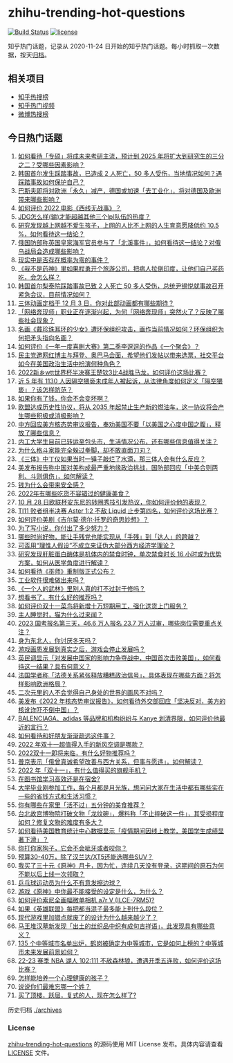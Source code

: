 # zhihu-trending-hot-questions

[![Build Status](https://github.com/justjavac/zhihu-trending-hot-questions/workflows/ci/badge.svg?branch=master)](https://github.com/justjavac/zhihu-trending-hot-questions/actions)
[![license](https://img.shields.io/github/license/justjavac/zhihu-trending-hot-questions)](https://github.com/justjavac/zhihu-trending-hot-questions/blob/master/LICENSE)

知乎热门话题，记录从 2020-11-24 日开始的知乎热门话题。每小时抓取一次数据，按天[归档](./archives)。

## 相关项目

- [知乎热搜榜](https://github.com/justjavac/zhihu-trending-top-search)
- [知乎热门视频](https://github.com/justjavac/zhihu-trending-hot-video)
- [微博热搜榜](https://github.com/justjavac/weibo-trending-hot-search)

## 今日热门话题

<!-- BEGIN -->
<!-- 最后更新时间 Sun Oct 30 2022 02:30:10 GMT+0800 (China Standard Time) -->

1. [如何看待「专硕」将成未来考研主流，预计到 2025 年将扩大到研究生的三分之二？受哪些因素影响？](https://www.zhihu.com/question/563297854)
1. [韩国首尔发生踩踏事故，已造成 2 人死亡，50 多人受伤，当地情况如何？遇踩踏事故如何保护自己？](https://www.zhihu.com/question/563394745)
1. [巴斯夫即将对欧洲「永久」减产，德国或加速「去工业化」，将对德国及欧洲带来哪些影响？](https://www.zhihu.com/question/563195550)
1. [如何评价 2022 电影《西线无战事》？](https://www.zhihu.com/question/561892779)
1. [JDG怎么样(输)才能超越其他三个lpl队伍的热度？](https://www.zhihu.com/question/563256013)
1. [研究发现越上网越不爱生孩子，上网的人比不上网的人生育意愿降低约 10.5 %，如何看待这一结论？](https://www.zhihu.com/question/563227946)
1. [俄国防部称英国皇家海军官员参与了「北溪事件」，如何看待这一结论？对俄乌战局会造成哪些影响？](https://www.zhihu.com/question/563362730)
1. [现实中是否存在概率为零的事件？](https://www.zhihu.com/question/554764009)
1. [《我不是药神》里如果程勇开个旅游公司，把病人拉倒印度，让他们自己买药吃，会怎么样？](https://www.zhihu.com/question/516880228)
1. [韩国首尔梨泰院踩踏事故已致 2 人死亡 50 多人受伤，总统尹锡悦就事故召开紧急会议，目前情况如何？](https://www.zhihu.com/question/563394888)
1. [三体动画定档于 12 月 3 日，你对此部动画都有哪些期待？](https://www.zhihu.com/question/563353415)
1. [「网络奔现师」职业正在逐渐兴起，为何「网络奔现师」突然火了？反映了哪些社会现象？](https://www.zhihu.com/question/563180708)
1. [名画《戴珍珠耳环的少女》遭环保组织攻击，画作当前情况如何？环保组织为何把矛头指向名画？](https://www.zhihu.com/question/563041112)
1. [如何评价《一年一度喜剧大赛》第二季李逗逗的作品《一个聚会》？](https://www.zhihu.com/question/563129280)
1. [民主党邀网红博主与拜登、奥巴马会面，希望他们发帖以带来选票，社交平台如今在美国政治生活中扮演何种角色？](https://www.zhihu.com/question/563205958)
1. [2022新乡wtt世界杯半决赛王楚钦3比4战胜马龙，如何评价这场比赛？](https://www.zhihu.com/question/563389780)
1. [近 5 年有 1130 人因隔空猥亵未成年人被起诉，从法律角度如何定义「隔空猥亵」？该怎样防范？](https://www.zhihu.com/question/563172023)
1. [如果你有了钱，你会不会变坏啊？](https://www.zhihu.com/question/560306548)
1. [欧盟达成历史性协议，将从 2035 年起禁止生产新的燃油车，这一协议将会产生哪些积极或消极影响？](https://www.zhihu.com/question/562942003)
1. [中方回应美方核态势审议报告，奉劝美国不要「以美国之心度中国之腹」，释放了哪些信息？](https://www.zhihu.com/question/563328288)
1. [内工大学生目前已转运至包头市，生活情况公布，还有哪些信息值得关注？](https://www.zhihu.com/question/563172571)
1. [为什么格斗家能完全躲过拳脚，却不敢直面刀刃？](https://www.zhihu.com/question/61235667)
1. [《三体》中丁仪如果当时一锤子敲烂了水滴，那三体人会有什么反应？](https://www.zhihu.com/question/556064257)
1. [美发布报告称中国对美构成最严重地缘政治挑战，国防部回应「中美合则两利、斗则俱伤」，如何解读？](https://www.zhihu.com/question/562943360)
1. [钱为什么会带来安全感？](https://www.zhihu.com/question/560340674)
1. [2022年有哪些吃货不容错过的健康美食？](https://www.zhihu.com/question/562811149)
1. [10 月 28 日欧联杯安东尼的转圈秀技引发热议，你如何评价他的表现？](https://www.zhihu.com/question/562987401)
1. [TI11 败者组半决赛 Aster 1:2 不敌 Liquid 止步第四名，如何评价这场比赛？](https://www.zhihu.com/question/563304427)
1. [如何评价美剧《吉尔莫·德尔·托罗的奇思妙想》？](https://www.zhihu.com/question/561880015)
1. [为了写小说，你付出了多少努力？](https://www.zhihu.com/question/301337248)
1. [哪些时尚好物，能让手残党也能实现从「手残」到「达人」的跨越？](https://www.zhihu.com/question/563167584)
1. [可否用“理性人假设”不成立来证伪大部分西方经济学理论？](https://www.zhihu.com/question/561668185)
1. [研究发现肝脏蛋白酶体是机体内的禁食时钟，单次禁食时长 16 小时或为优势方案，如何从医学角度进行解读？](https://www.zhihu.com/question/562932706)
1. [如何看待《巫师》重制版正式公布？](https://www.zhihu.com/question/562636967)
1. [工业软件很难做出来吗？](https://www.zhihu.com/question/282597028)
1. [《一个人的武林》里别人真的打不过封于修吗？](https://www.zhihu.com/question/346252868)
1. [想看书了，有什么好的推荐吗？](https://www.zhihu.com/question/559503558)
1. [如何评价双十一菜鸟将新增十万短期用工，强化送货上门服务？](https://www.zhihu.com/question/561810045)
1. [主人睡觉时，猫为什么过来闻？](https://www.zhihu.com/question/474358188)
1. [2023 国考报名第三天，46.6 万人报名 23.7 万人过审，哪些岗位需要重点关注？](https://www.zhihu.com/question/562869389)
1. [身为东北人，你讨厌冬天吗？](https://www.zhihu.com/question/562914500)
1. [游戏画质发展到真实之后，游戏会停止发展吗？](https://www.zhihu.com/question/557656833)
1. [英民调显示「对发展中国家的影响力争夺战中，中国首次击败美国」，如何看待这一结果？具有何意义？](https://www.zhihu.com/question/562783044)
1. [法国学者称「法德关系紧张释放糟糕政治信号」，具体表现在哪些方面？将怎样影响欧洲格局？](https://www.zhihu.com/question/562715385)
1. [二次元里的人不会觉得自己身处的世界的画风不对吗？](https://www.zhihu.com/question/558699190)
1. [美发布《2022 年核态势审议报告》，如何看待外交部回应「坚决反对，美方的核讹诈吓不倒中国」？](https://www.zhihu.com/question/563100026)
1. [BALENCIAGA、adidas 等品牌和机构纷纷与 Kanye 划清界限，如何评价他最近的言行？](https://www.zhihu.com/question/562283058)
1. [如何看待和好朋友渐渐疏远这件事？](https://www.zhihu.com/question/67894761)
1. [2022 年双十一超值得入手的新风空调是哪款？](https://www.zhihu.com/question/562709931)
1. [2022双十一即将来临，有什么好物推荐吗？](https://www.zhihu.com/question/558218946)
1. [普京表示「俄曾真诚希望改善与西方关系，但事与愿违」，如何解读？](https://www.zhihu.com/question/562928752)
1. [2022 年「双十一」，有什么值得买的旗舰手机？](https://www.zhihu.com/question/561735243)
1. [在图书馆学习高效还是在宿舍?](https://www.zhihu.com/question/553272973)
1. [大学毕业刚参加工作，每个月都是月光族，想问问大家在生活中都有哪些实在一些的省钱方式和生活习惯？](https://www.zhihu.com/question/562874598)
1. [你有哪些在家里「活不过」五分钟的美食推荐？](https://www.zhihu.com/question/561827200)
1. [台北故宫博物院打破文物「龙纹碗」，爆料称「不止摔破这一件」，其受损程度如何？修复文物的难度有多大？](https://www.zhihu.com/question/563091642)
1. [如何看待美国教育统计中心数据显示「疫情期间因线上教学，美国学生成绩显著下滑」？](https://www.zhihu.com/question/562740689)
1. [你打你家狗子，它会不会呲牙或者咬你？](https://www.zhihu.com/question/378828301)
1. [预算30-40万，除了汉兰达/XT5还能选哪些SUV？](https://www.zhihu.com/question/560938138)
1. [我买了三十元《原神》月卡，因为忙，连续几天没有登录，这期间的原石为何不能以后上线一次领取？](https://www.zhihu.com/question/559473032)
1. [乒乓球运动员为什么不有意发擦边球？](https://www.zhihu.com/question/298566566)
1. [游戏《原神》中你最不能接受的设定是什么，为什么？](https://www.zhihu.com/question/491444992)
1. [如何评价索尼全画幅微单相机 a7r V (ILCE-7RM5)?](https://www.zhihu.com/question/562617660)
1. [如果《英雄联盟》每把都当混子最多能上到什么段位？](https://www.zhihu.com/question/405571841)
1. [现代游戏里加错点就废了的设计为什么越来越少了？](https://www.zhihu.com/question/560342807)
1. [马王堆汉墓新发现「出土的丝织品中织有成句吉祥语」，此发现具有哪些意义？](https://www.zhihu.com/question/563017925)
1. [135 个中等城市名单出炉，鹤岗被确定为中等城市，它是如何上榜的？中等城市未来发展前景如何？](https://www.zhihu.com/question/562881455)
1. [22-23 赛季 NBA 湖人 102:111 不敌森林狼，遭遇开季五连败，如何评价这场比赛？](https://www.zhihu.com/question/563173213)
1. [怎样能培养一个心理健康的孩子？](https://www.zhihu.com/question/265658533)
1. [说说你们最难忘哪一个姓？](https://www.zhihu.com/question/379089339)
1. [买了顶楼，跃层，复式的人，现在怎么样了?](https://www.zhihu.com/question/356667767)

<!-- END -->

历史归档 [./archives](./archives)

### License

[zhihu-trending-hot-questions](https://github.com/justjavac/zhihu-trending-hot-questions)
的源码使用 MIT License 发布。具体内容请查看 [LICENSE](./LICENSE) 文件。
